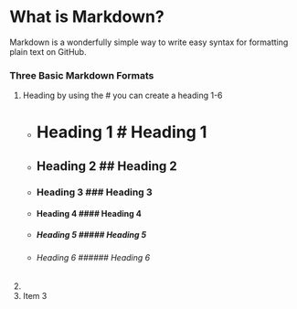 # What is Markdown?
Markdown is a wonderfully simple way to write easy syntax for formatting plain text on GitHub.

### Three Basic Markdown Formats
1. Heading by using the \# you can create a heading 1-6
   - # Heading 1 \# Heading 1
   - ## Heading 2 \## Heading 2
   - ### Heading 3 \### Heading 3
   - #### Heading 4 \#### Heading 4
   - ##### Heading 5 \##### Heading 5
   - ###### Heading 6 \###### Heading 6
2. 
4. Item 3
